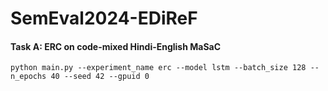 # SemEval2024-EDiReF

#### Task A: ERC on code-mixed Hindi-English MaSaC
```
python main.py --experiment_name erc --model lstm --batch_size 128 --n_epochs 40 --seed 42 --gpuid 0
```
